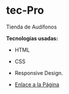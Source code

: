 # tec-Pro

Tienda de Audífonos

**Tecnologías usadas:**

* HTML
* CSS
* Responsive Design.

* [Enlace a la Página](https://steven-villalba.github.io/tec-Pro/)
